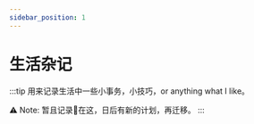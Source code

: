 ```yaml
---
sidebar_position: 1
---
```


# 生活杂记

:::tip
用来记录生活中一些小事务，小技巧，or anything what I like。

⚠️ Note: 暂且记录📝在这，日后有新的计划，再迁移。
:::
